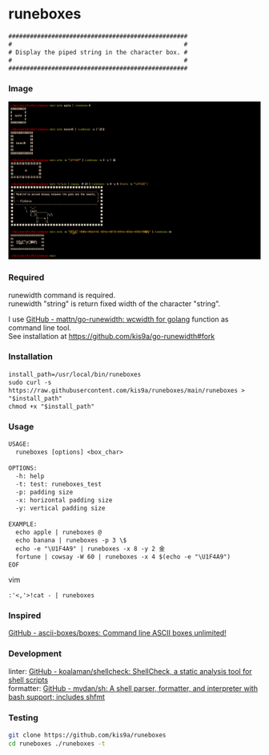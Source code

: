 # runeboxes

```
##################################################
#                                                #
# Display the piped string in the character box. #
#                                                #
##################################################
```

### Image

![runeboxes command image](./runeboxes.png)

### Required

runewidth command is required.  
runewidth "string" is return fixed width of the character "string".

I use [GitHub - mattn/go-runewidth: wcwidth for golang](https://github.com/mattn/go-runewidth) function as command line tool.  
See installation at <https://github.com/kis9a/go-runewidth#fork>

### Installation

```
install_path=/usr/local/bin/runeboxes
sudo curl -s https://raw.githubusercontent.com/kis9a/runeboxes/main/runeboxes > "$install_path"
chmod +x "$install_path"
```

### Usage

```
USAGE:
  runeboxes [options] <box_char>

OPTIONS:
  -h: help
  -t: test: runeboxes_test
  -p: padding size
  -x: horizontal padding size
  -y: vertical padding size

EXAMPLE:
  echo apple | runeboxes @
  echo banana | runeboxes -p 3 \$
  echo -e "\U1F4A9" | runeboxes -x 8 -y 2 金
  fortune | cowsay -W 60 | runeboxes -x 4 $(echo -e "\U1F4A9")
EOF
```

vim

```
:'<,'>!cat - | runeboxes
```

### Inspired

[GitHub - ascii-boxes/boxes: Command line ASCII boxes unlimited!](https://github.com/ascii-boxes/boxes)

### Development

linter: [GitHub - koalaman/shellcheck: ShellCheck, a static analysis tool for shell scripts](https://github.com/koalaman/shellcheck)  
formatter: [GitHub - mvdan/sh: A shell parser, formatter, and interpreter with bash support; includes shfmt](https://github.com/mvdan/sh)

### Testing

```bash
git clone https://github.com/kis9a/runeboxes
cd runeboxes ./runeboxes -t
```
